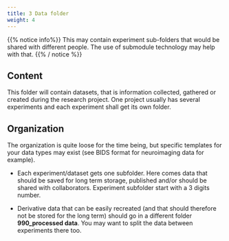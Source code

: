 ```yaml
---
title: 3 Data folder
weight: 4
---
```


{{% notice info%}}
This may contain experiment sub-folders that would be shared with different people.
The use of submodule technology may help with that.
{{% / notice %}}

## Content

This folder will contain datasets, that is information collected, gathered or created during the research project.
One project usually has several experiments and each experiment shall get its own folder.

## Organization

The organization is quite loose for the time being,
but specific templates for your data types may exist (see BIDS format for neuroimaging data for example).

- Each experiment/dataset gets one subfolder.
  Here comes data that should be saved for long term storage, published and/or should be shared with collaborators.
  Experiment subfolder start with a 3 digits number.

- Derivative data that can be easily recreated (and that should therefore not be stored for the long term)
  should go in a different folder **990_processed data**. You may want to split the data between experiments there too.
